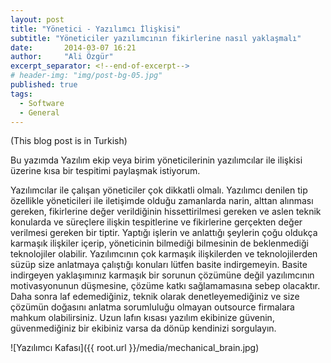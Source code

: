 ```yaml
---
layout: post
title: "Yönetici - Yazılımcı İlişkisi"
subtitle: "Yöneticiler yazılımcının fikirlerine nasıl yaklaşmalı"
date:       2014-03-07 16:21
author:     "Ali Özgür"
excerpt_separator: <!--end-of-excerpt-->
# header-img: "img/post-bg-05.jpg"
published: true
tags: 
  - Software
  - General
---
```

(This blog post is in Turkish) 

Bu yazımda Yazılım ekip veya birim yöneticilerinin yazılımcılar ile ilişkisi üzerine kısa bir tespitimi paylaşmak istiyorum.

<!--end-of-excerpt-->
Yazılımcılar ile çalışan yöneticiler çok dikkatli olmalı. Yazılımcı denilen tip özellikle yöneticileri ile iletişimde olduğu zamanlarda narin, alttan alınması gereken, fikirlerine değer verildiğinin hissettirilmesi gereken ve aslen teknik konularda ve süreçlere ilişkin tespitlerine ve fikirlerine gerçekten değer verilmesi gereken bir tiptir. Yaptığı işlerin ve anlattığı şeylerin çoğu oldukça karmaşık ilişkiler içerip, yöneticinin bilmediği bilmesinin de beklenmediği teknolojiler olabilir. Yazılımcının çok karmaşık ilişkilerden ve teknolojilerden süzüp size anlatmaya çalıştığı konuları lütfen basite indirgemeyin. Basite indirgeyen yaklaşımınız karmaşık bir sorunun çözümüne değil yazılımcının motivasyonunun düşmesine, çözüme katkı sağlamamasına sebep olacaktır. Daha sonra laf edemediğiniz, teknik olarak denetleyemediğiniz ve size çözümün doğasını anlatma sorumluluğu olmayan outsource firmalara mahkum olabilirsiniz. Uzun lafın kısası yazılım ekibinize güvenin, güvenmediğiniz bir ekibiniz varsa da dönüp kendinizi sorgulayın.

![Yazılımcı Kafası]({{ root.url }}/media/mechanical_brain.jpg)